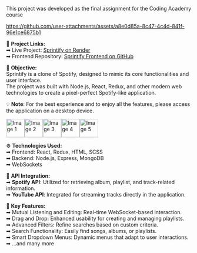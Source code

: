 This project was developed as the final assignment for the Coding Academy course

https://github.com/user-attachments/assets/a8e0d85a-8c47-4c4d-841f-96e1ce6875b1

🔗 **Project Links:**  
➡ Live Project: [Sprintify on Render](https://sprintify.onrender.com/)  
➡ Frontend Repository: [Sprintify Frontend on GitHub](https://github.com/omrizb/sprintify-frontend)

🎯 **Objective:**  
Sprintify is a clone of Spotify, designed to mimic its core functionalities and user interface.  
The project was built with Node.js, React, Redux, and other modern web technologies to create a pixel-perfect Spotify-like application.

💡 **Note**: For the best experience and to enjoy all the features, please access the application on a desktop device.

<img src="https://github.com/user-attachments/assets/4fff3359-0789-41b6-b496-92f8245851ac" alt="Image 1" height="50px"><img src="https://github.com/user-attachments/assets/91e474f4-31d7-4d62-94b3-b9d95162c2fb" alt="Image 2" height="50px"><img src="https://github.com/user-attachments/assets/d2a87e03-d9f1-46d7-b91f-f0b82d3be1d3" alt="Image 3" height="50px"><img src="https://github.com/user-attachments/assets/f2d231c5-1f16-493c-9513-31251004d65f" alt="Image 4" height="50px"><img src="https://github.com/user-attachments/assets/655fbab4-d1b3-4dd6-87d2-db31edb2ee36" alt="Image 5" height="50px">

⚙️ **Technologies Used:**  
➡ Frontend: React, Redux, HTML, SCSS  
➡ Backend: Node.js, Express, MongoDB  
➡ WebSockets

🎵 **API Integration:**  
➡ **Spotify API**: Utilized for retrieving album, playlist, and track-related information.  
➡ **YouTube API**: Integrated for streaming tracks directly in the application.
 
🔑 **Key Features:**  
➡ Mutual Listening and Editing: Real-time WebSocket-based interaction.  
➡ Drag and Drop: Enhanced usability for creating and managing playlists.  
➡ Advanced Filters: Refine searches based on custom criteria.  
➡ Search Functionality: Easily find songs, albums, or playlists.  
➡ Smart Dropdown Menus: Dynamic menus that adapt to user interactions.  
➡ ...and many more
